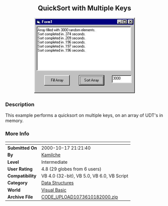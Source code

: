 ﻿<div align="center">

## QuickSort with Multiple Keys

<img src="PIC2000101803521582.jpg">
</div>

### Description

This example performs a quicksort on multiple keys, on an array of UDT's in memory.
 
### More Info
 


<span>             |<span>
---                |---
**Submitted On**   |2000-10-17 21:21:40
**By**             |[Kamilche](https://github.com/Planet-Source-Code/PSCIndex/blob/master/ByAuthor/kamilche.md)
**Level**          |Intermediate
**User Rating**    |4.8 (29 globes from 6 users)
**Compatibility**  |VB 4\.0 \(32\-bit\), VB 5\.0, VB 6\.0, VB Script
**Category**       |[Data Structures](https://github.com/Planet-Source-Code/PSCIndex/blob/master/ByCategory/data-structures__1-33.md)
**World**          |[Visual Basic](https://github.com/Planet-Source-Code/PSCIndex/blob/master/ByWorld/visual-basic.md)
**Archive File**   |[CODE\_UPLOAD1073610182000\.zip](https://github.com/Planet-Source-Code/kamilche-quicksort-with-multiple-keys__1-12117/archive/master.zip)








